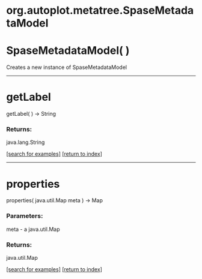 # org.autoplot.metatree.SpaseMetadataModel



# SpaseMetadataModel( )
Creates a new instance of SpaseMetadataModel

***
<a name="getLabel"></a>
# getLabel
getLabel(  ) &rarr; String



### Returns:
java.lang.String


<a href="https://github.com/autoplot/dev/search?q=getLabel&unscoped_q=getLabel">[search for examples]</a>
<a href="https://github.com/autoplot/documentation/blob/master/javadoc/index-all.md">[return to index]</a>

***
<a name="properties"></a>
# properties
properties( java.util.Map meta ) &rarr; Map



### Parameters:
meta - a java.util.Map

### Returns:
java.util.Map


<a href="https://github.com/autoplot/dev/search?q=properties&unscoped_q=properties">[search for examples]</a>
<a href="https://github.com/autoplot/documentation/blob/master/javadoc/index-all.md">[return to index]</a>

